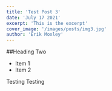 ```yaml
---
title: 'Test Post 3'
date: 'July 17 2021'
excerpt: 'This is the excerpt'
cover_image: '/images/posts/img3.jpg'
author: 'Erik Moxley'
---
```


##Heading Two

* Item 1
* Item 2

Testing Testing